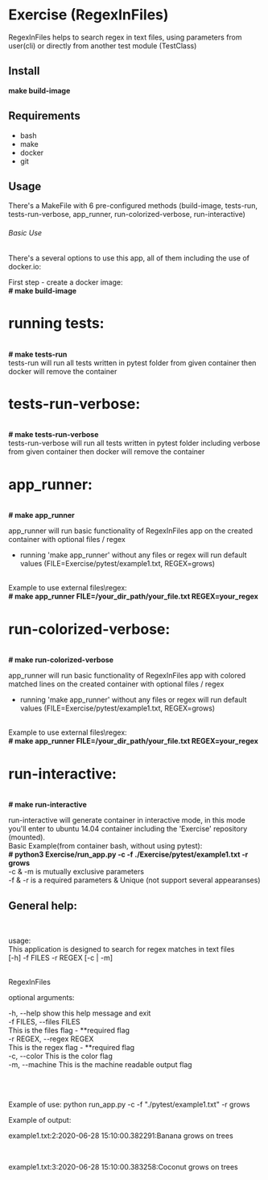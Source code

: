 # Exercise (RegexInFiles)
RegexInFiles helps to search regex in text files,
    using parameters from user(cli) or directly from another test
    module (TestClass)
## Install

<b>make build-image</b>

## Requirements

- bash
- make
- docker
- git

## Usage

There's a MakeFile with 6 pre-configured methods (build-image, tests-run, tests-run-verbose, app_runner, run-colorized-verbose, run-interactive)

###### Basic Use

There's a several options to use this app, all of them including the use of docker.io:

First step - create a docker image:
<br>
  <b># make build-image</b>
<br>

# running tests:
<br>
  <b># make tests-run</b>
  <br>
  tests-run will run all tests written in pytest folder from given container then docker will remove the container
 <br>

# tests-run-verbose:
<br>
  <b># make tests-run-verbose</b>
  <br>
  tests-run-verbose will run all tests written in pytest folder including verbose from given container then docker will remove the container
  <br>

# app_runner:
<br>
  <b># make app_runner</b>
  <br>

  app_runner will run basic functionality of RegexInFiles app on the created container with optional files / regex
  - running 'make app_runner' without any files or regex will run default values (FILE=Exercise/pytest/example1.txt, REGEX=grows)
  <br>
  Example to use external files\regex:
  <br>
  <b># make app_runner FILE=/your_dir_path/your_file.txt REGEX=your_regex</b>
  <br>

 # run-colorized-verbose:
 <br>
  <b># make run-colorized-verbose</b>
  <br>

  app_runner will run basic functionality of RegexInFiles app with colored matched lines on the created container with optional files / regex
  - running 'make app_runner' without any files or regex will run default values (FILE=Exercise/pytest/example1.txt, REGEX=grows)
  <br>
  Example to use external files\regex:
  <br>
  <b># make app_runner FILE=/your_dir_path/your_file.txt REGEX=your_regex</b>
<br>

# run-interactive:
<br>
  <b># make run-interactive</b>
  <br>

  run-interactive will generate container in interactive mode, in this mode you'll enter to ubuntu 14.04 container including the 'Exercise' repository (mounted).
  <br>
  Basic Example(from container bash, without using pytest):
  <br>
  <b># python3 Exercise/run_app.py -c -f ./Exercise/pytest/example1.txt -r grows</b>
  <br>
  -c & -m is mutually exclusive parameters
  <br>
  -f & -r is a required parameters & Unique (not support several appearanses)
  <br>

## General help:
<br>

usage:
<br>
        This application is designed to search for regex matches in text files
        <br>
       [-h] -f FILES -r REGEX [-c | -m]
       <br>
<br>

RegexInFiles
<br>

optional arguments:
<br>

  -h, --help            show this help message and exit
<br>
  -f FILES, --files FILES
  <br>
                        This is the files flag - **required flag
<br>
  -r REGEX, --regex REGEX
<br>
                        This is the regex flag - **required flag
<br>
  -c, --color           This is the color flag
  <br>
  -m, --machine         This is the machine readable output flag
 

<br>
<br>

Example of use: python run_app.py -c -f "./pytest/example1.txt" -r grows<br>

Example of output:<br>

example1.txt:2:2020-06-28 15:10:00.382291:Banana grows on trees<br>


<br>

example1.txt:3:2020-06-28 15:10:00.383258:Coconut grows on trees
